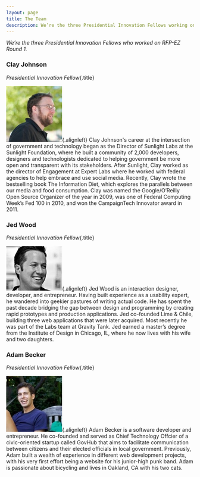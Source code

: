 ```yaml
---
layout: page
title: The Team
description: We’re the three Presidential Innovation Fellows working on RFP-EZ.
---
```


*We’re the three Presidential Innovation Fellows who worked on RFP-EZ Round 1.*

### Clay Johnson
*Presidential Innovation Fellow*{.title}

![Clay Johnson](../images/team/clay.jpg){.alignleft}
Clay Johnson's career at the intersection of government and technology began as the Director of Sunlight Labs at the Sunlight Foundation, where he built a community of 2,000 developers, designers and technologists dedicated to helping government be more open and transparent with its stakeholders.  After Sunlight, Clay worked as the director of Engagement at Expert Labs where he worked with federal agencies to help embrace and use social media.  Recently, Clay wrote the bestselling book The Information Diet, which explores the parallels between our media and food consumption.  Clay was named the Google/O’Reilly Open Source Organizer of the year in 2009, was one of Federal Computing Week’s Fed 100 in 2010, and won the CampaignTech Innovator award in 2011.

### Jed Wood
*Presidential Innovation Fellow*{.title}

![Jed Wood](../images/team/jed.jpg){.alignleft}
Jed Wood is an interaction designer, developer, and entrepreneur.  Having built experience as a usability expert, he wandered into geekier pastures of writing actual code.  He has spent the past decade bridging the gap between design and programming by creating rapid prototypes and production applications.  Jed co-founded Lime & Chile, building three web applications that were later acquired.  Most recently he was part of the Labs team at Gravity Tank.  Jed earned a master’s degree from the Institute of Design in Chicago, IL, where he now lives with his wife and two daughters.

### Adam Becker
*Presidential Innovation Fellow*{.title}

![Adam Becker](../images/team/adam.jpg){.alignleft}
Adam Becker is a software developer and entrepreneur.  He co-founded and served as Chief Technology Offcier of a civic-oriented startup called GovHub that aims to facilitate communication between citizens and their elected officials in local government.  Previously, Adam built a wealth of experience in different web development projects, with his very first effort being a website for his junior-high punk band.  Adam is passionate about bicycling and lives in Oakland, CA with his two cats.

